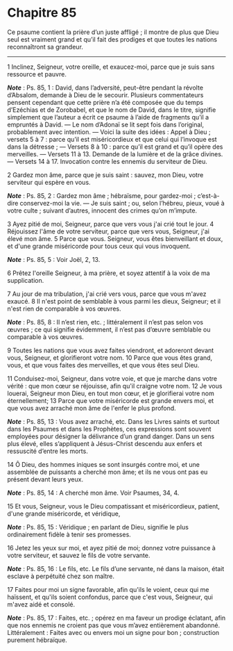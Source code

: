 # Chapitre 85

Ce psaume contient la prière d’un juste affligé ; il montre de plus que Dieu seul est vraiment grand et qu’il fait des prodiges et que toutes les nations reconnaîtront sa grandeur.

***

1 Inclinez, Seigneur, votre oreille, et exaucez-moi, parce que je suis sans ressource et pauvre.

***Note*** :  Ps. 85, 1 : David, dans l’adversité, peut-être pendant la révolte d’Absalom, demande à Dieu de le secourir. Plusieurs commentateurs pensent cependant que cette prière n’a été composée que du temps d’Ezéchias et de Zorobabel, et que le nom de David, dans le titre, signifie simplement que l’auteur a écrit ce psaume à l’aide de fragments qu’il a empruntés à David. ― Le nom d’Adonaï se lit sept fois dans l’original, probablement avec intention. ― Voici la suite des idées : Appel à Dieu ; versets 5 à 7 : parce qu’il est miséricordieux et que celui qui l’invoque est dans la détresse ; ― Versets 8 à 10 : parce qu’il est grand et qu’il opère des merveilles. ― Versets 11 à 13. Demande de la lumière et de la grâce divines. ― Versets 14 à 17. Invocation contre les ennemis du serviteur de Dieu.


2 Gardez mon âme, parce que je suis saint : sauvez, mon Dieu, votre serviteur qui espère en vous.

***Note*** :  Ps. 85, 2 : Gardez mon âme ; hébraïsme, pour gardez-moi ; c’est-à-dire conservez-moi la vie. ― Je suis saint ; ou, selon l’hébreu, pieux, voué à votre culte ; suivant d’autres, innocent des crimes qu’on m’impute.

3 Ayez pitié de moi, Seigneur, parce que vers vous j'ai crié tout le jour. 4 Réjouissez l'âme de votre serviteur, parce que vers vous, Seigneur, j'ai élevé mon âme. 5 Parce que vous. Seigneur, vous êtes bienveillant et doux, et d'une grande miséricorde pour tous ceux qui vous invoquent.

***Note*** :  Ps. 85, 5 : Voir Joël, 2, 13.

6 Prêtez l'oreille Seigneur, à ma prière, et soyez attentif à la voix de ma supplication.


7 Au jour de ma tribulation, j'ai crié vers vous, parce que vous m'avez exaucé. 8 Il n'est point de semblable à vous parmi les dieux, Seigneur; et il n'est rien de comparable à vos œuvres.

***Note*** :  Ps. 85, 8 : Il n’est rien, etc. ; littéralement il n’est pas selon vos œuvres ; ce qui signifie évidemment, il n’est pas d’œuvre semblable ou comparable à vos œuvres.

9 Toutes les nations que vous avez faites viendront, et adoreront devant vous, Seigneur, et glorifieront votre nom. 10 Parce que vous êtes grand, vous, et que vous faites des merveilles, et que vous êtes seul Dieu.


11 Conduisez-moi, Seigneur, dans votre voie, et que je marche dans votre vérité : que mon cœur se réjouisse, afin qu'il craigne votre nom. 12 Je vous louerai, Seigneur mon Dieu, en tout mon cœur, et je glorifierai votre nom éternellement; 13 Parce que votre miséricorde est grande envers moi, et que vous avez arraché mon âme de l'enfer le plus profond.

***Note*** :  Ps. 85, 13 : Vous avez arraché, etc. Dans les Livres saints et surtout dans les Psaumes et dans les Prophètes, ces expressions sont souvent employées pour désigner la délivrance d’un grand danger. Dans un sens plus élevé, elles s’appliquent à Jésus-Christ descendu aux enfers et ressuscité d’entre les morts.


14 Ô Dieu, des hommes iniques se sont insurgés contre moi, et une assemblée de puissants a cherché mon âme; et ils ne vous ont pas eu présent devant leurs yeux.

***Note*** :  Ps. 85, 14 : A cherché mon âme. Voir Psaumes, 34, 4.

15 Et vous, Seigneur, vous le Dieu compatissant et miséricordieux, patient, d'une grande miséricorde, et véridique,

***Note*** :  Ps. 85, 15 : Véridique ; en parlant de Dieu, signifie le plus ordinairement fidèle à tenir ses promesses.

16 Jetez les yeux sur moi, et ayez pitié de moi; donnez votre puissance à votre serviteur, et sauvez le fils de votre servante.

***Note*** :  Ps. 85, 16 : Le fils, etc. Le fils d’une servante, né dans la maison, était esclave à perpétuité chez son maître.

17 Faites pour moi un signe favorable, afin qu'ils le voient, ceux qui me haïssent, et qu'ils soient confondus, parce que c'est vous, Seigneur, qui m'avez aidé et consolé.

***Note*** :  Ps. 85, 17 : Faites, etc. ; opérez en ma faveur un prodige éclatant, afin que nos ennemis ne croient pas que vous m’avez entièrement abandonné. Littéralement : Faites avec ou envers moi un signe pour bon ; construction purement hébraïque.

